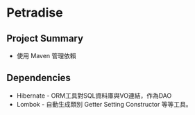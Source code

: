 # Petradise

## Project Summary

- 使用 Maven 管理依賴

## Dependencies
* Hibernate - ORM工具對SQL資料庫與VO連結，作為DAO
* Lombok - 自動生成類別 Getter Setting Constructor 等等工具。
